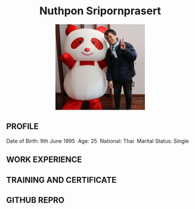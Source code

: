 
<h1 align="center">Nuthpon Sripornprasert</h1>
<p align="center">
<img src="/picture/29314707_1726010667442216_1047016552009145206_n.jpg" alt="drawing" width="240" height="230"/>
</p>

## PROFILE
<p>
  Date of Birth: 9th June 1995&nbsp;
  Age: 25&nbsp;
  National: Thai&nbsp;
  Marital Status: Single&nbsp;
</p>
  

<h2>WORK EXPERIENCE</h2>

<h2>TRAINING AND CERTIFICATE</h2>

<h2>GITHUB REPRO</h2>